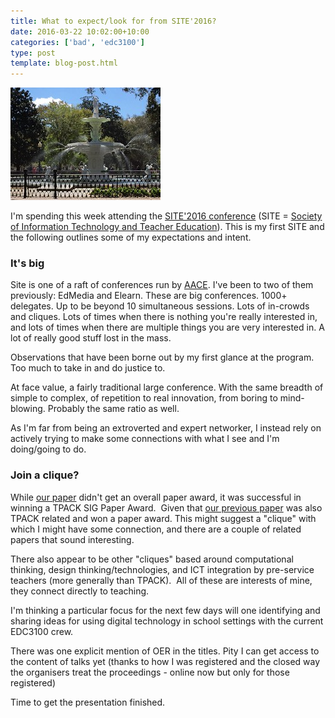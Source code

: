 ```yaml
---
title: What to expect/look for from SITE'2016?
date: 2016-03-22 10:02:00+10:00
categories: ['bad', 'edc3100']
type: post
template: blog-post.html
---
```

[![Fountain](images/25946611716_c8cd1a64d9_m.jpg)](https://www.flickr.com/photos/david_jones/25946611716/in/dateposted-public/ "Fountain")

I'm spending this week attending the [SITE'2016 conference](https://www.academicexperts.org/conf/SITE/2016/) (SITE = [Society of Information Technology and Teacher Education](http://site.aace.org/)). This is my first SITE and the following outlines some of my expectations and intent.

### It's big

Site is one of a raft of conferences run by [AACE](https://www.aace.org/). I've been to two of them previously: EdMedia and Elearn. These are big conferences. 1000+ delegates. Up to be beyond 10 simultaneous sessions. Lots of in-crowds and cliques. Lots of times when there is nothing you're really interested in, and lots of times when there are multiple things you are very interested in. A lot of really good stuff lost in the mass.

Observations that have been borne out by my first glance at the program.  Too much to take in and do justice to.

At face value, a fairly traditional large conference. With the same breadth of simple to complex, of repetition to real innovation, from boring to mind-blowing. Probably the same ratio as well.

As I'm far from being an extroverted and expert networker, I instead rely on actively trying to make some connections with what I see and I'm doing/going to do.

### Join a clique?

While [our paper](/blog2/2016/01/20/mapping-the-digital-practices-of-teacher-educators-implications-for-teacher-education-in-changing-digital-landscapes/) didn't get an overall paper award, it was successful in winning a TPACK SIG Paper Award.  Given that [our previous paper](/blog2/2015/01/06/tpack-as-shared-practice-toward-a-research-agenda/) was also TPACK related and won a paper award. This might suggest a "clique" with which I might have some connection, and there are a couple of related papers that sound interesting.

There also appear to be other "cliques" based around computational thinking, design thinking/technologies, and ICT integration by pre-service teachers (more generally than TPACK).  All of these are interests of mine, they connect directly to teaching.

I'm thinking a particular focus for the next few days will one identifying and sharing ideas for using digital technology in school settings with the current EDC3100 crew.

There was one explicit mention of OER in the titles. Pity I can get access to the content of talks yet (thanks to how I was registered and the closed way the organisers treat the proceedings - online now but only for those registered)

Time to get the presentation finished.